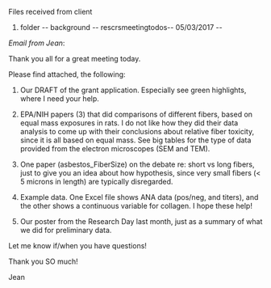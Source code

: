 Files received from client

1. folder -- background -- rescrsmeetingtodos-- 05/03/2017 -- 

_Email from Jean_:

Thank you all for a great meeting today.

Please find attached, the following:


1. Our DRAFT of the grant application. Especially see green highlights, where I need your help. 
2. EPA/NIH papers (3) that did comparisons of different fibers, based on equal mass exposures in rats. I do not like how they did their data analysis to come up with their conclusions about relative fiber toxicity, since it is all based on equal mass. See big tables for the type of data provided from the electron microscopes (SEM and TEM).

3. One paper (asbestos_FiberSize) on the debate re: short vs long fibers, just to give you an idea about how hypothesis, since very small fibers (< 5 microns in length) are typically disregarded.

4. Example data. One Excel file shows ANA data (pos/neg, and titers), and the other shows a continuous variable for collagen. I hope these help!

5. Our poster from the Research Day last month, just as a summary of what we did for preliminary data.

Let me know if/when you have questions!

Thank you SO much!

Jean

